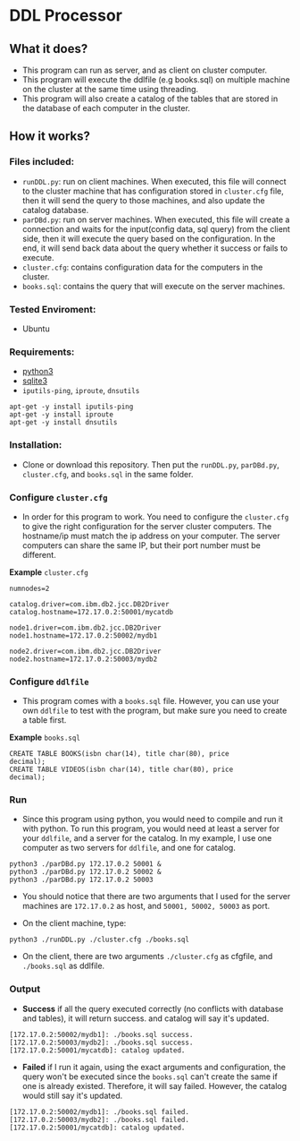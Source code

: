 # DDL Processor
## What it does?
- This program can run as server, and as client on cluster computer.
- This program will execute the ddlfile (e.g books.sql) on multiple machine on the cluster at the same time using threading.
- This program will also create a catalog of the tables that are stored in the database of each computer in the cluster.
## How it works?

### Files included:
- `runDDL.py`: run on client machines. When executed, this file will connect to the cluster machine that has configuration stored in `cluster.cfg` file, then it will send the query to those machines, and also update the catalog database.
- `parDBd.py`: run on server machines. When executed, this file will create a connection and waits for the input(config data, sql query) from the client side, then it will execute the query based on the configuration. In the end, it will send back data about the query whether it success or fails to execute.
- `cluster.cfg`: contains configuration data for the computers in the cluster.  
- `books.sql`: contains the query that will execute on the server machines.

### Tested Enviroment:
- Ubuntu

### Requirements:
- [python3](https://www.python.org/download/releases/3.0/)
- [sqlite3](https://www.sqlite.org)
- `iputils-ping`, `iproute`, `dnsutils`
```
apt-get -y install iputils-ping
apt-get -y install iproute
apt-get -y install dnsutils
```

### Installation:
- Clone or download this repository. Then put the `runDDL.py`, `parDBd.py`, `cluster.cfg`, and `books.sql` in the same folder.

### Configure `cluster.cfg`
- In order for this program to work. You need to configure the `cluster.cfg` to give the right configuration for the server cluster computers. The hostname/ip must match the ip address on your computer. The server computers can share the same IP, but their port number must be different.

**Example**
`cluster.cfg`
```
numnodes=2

catalog.driver=com.ibm.db2.jcc.DB2Driver
catalog.hostname=172.17.0.2:50001/mycatdb

node1.driver=com.ibm.db2.jcc.DB2Driver
node1.hostname=172.17.0.2:50002/mydb1

node2.driver=com.ibm.db2.jcc.DB2Driver
node2.hostname=172.17.0.2:50003/mydb2

```
### Configure `ddlfile`
- This program comes with a `books.sql` file. However, you can use your own `ddlfile` to test with the program, but make sure you need to create a table first.


**Example**
`books.sql`
```
CREATE TABLE BOOKS(isbn char(14), title char(80), price
decimal);
CREATE TABLE VIDEOS(isbn char(14), title char(80), price
decimal);
```
### Run
- Since this program using python, you would need to compile and run it with python. To run this program, you would need at least a server for your `ddlfile`, and a server for the catalog.
In my example, I use one computer as two servers for `ddlfile`, and one for catalog.
```
python3 ./parDBd.py 172.17.0.2 50001 &
python3 ./parDBd.py 172.17.0.2 50002 &
python3 ./parDBd.py 172.17.0.2 50003
```
- You should notice that there are two arguments that I used for the server machines are `172.17.0.2` as host, and `50001, 50002, 50003` as port.

- On the client machine, type:
```
python3 ./runDDL.py ./cluster.cfg ./books.sql
```
- On the client, there are two arguments `./cluster.cfg` as cfgfile, and `./books.sql` as ddlfile.
### Output
- **Success** if all the query executed correctly (no conflicts with database and tables), it will return success. and catalog will say it's updated.
```
[172.17.0.2:50002/mydb1]: ./books.sql success.
[172.17.0.2:50003/mydb2]: ./books.sql success.
[172.17.0.2:50001/mycatdb]: catalog updated.
```
- **Failed** if I run it again, using the exact arguments and configuration, the query won't be executed since the `books.sql` can't create the same if one is already existed. Therefore, it will say failed. However, the catalog would still say it's updated.
```
[172.17.0.2:50002/mydb1]: ./books.sql failed.
[172.17.0.2:50003/mydb2]: ./books.sql failed.
[172.17.0.2:50001/mycatdb]: catalog updated.
```
